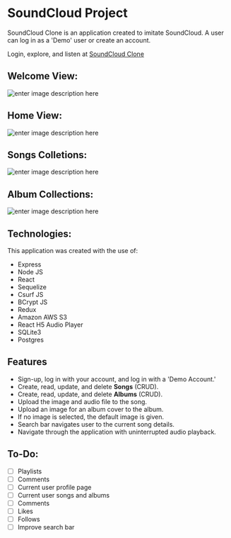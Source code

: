 # SoundCloud Project

SoundCloud Clone is an application created to imitate SoundCloud.
A user can log in as a 'Demo' user or create an account.

Login, explore, and listen at [SoundCloud Clone](https://soundcloudcloneapp.herokuapp.com/)

## Welcome View:

![enter image description here](https://felipesoundcloudclone.s3.us-west-1.amazonaws.com/Screen+Shot+2022-07-15+at+11.59.12+AM.png)

## Home View:

![enter image description here](https://felipesoundcloudclone.s3.us-west-1.amazonaws.com/Screen+Shot+2022-07-15+at+12.04.52+PM.png)

## Songs Colletions:

![enter image description here](https://felipesoundcloudclone.s3.us-west-1.amazonaws.com/Screen+Shot+2022-07-15+at+1.24.18+PM.png)

## Album Collections:

![enter image description here](https://felipesoundcloudclone.s3.us-west-1.amazonaws.com/Screen+Shot+2022-07-15+at+1.28.13+PM.png)

## Technologies:

This application was created with the use of:

- Express
- Node JS
- React
- Sequelize
- Csurf JS
- BCrypt JS
- Redux
- Amazon AWS S3
- React H5 Audio Player
- SQLite3
- Postgres

## Features

- Sign-up, log in with your account, and log in with a 'Demo Account.'
- Create, read, update, and delete **Songs** (CRUD).
- Create, read, update, and delete **Albums** (CRUD).
- Upload the image and audio file to the song.
- Upload an image for an album cover to the album.
- If no image is selected, the default image is given.
- Search bar navigates user to the current song details.
- Navigate through the application with uninterrupted audio playback.

## To-Do:

- [ ] Playlists
- [ ] Comments
- [ ] Current user profile page
- [ ] Current user songs and albums
- [ ] Comments
- [ ] Likes
- [ ] Follows
- [ ] Improve search bar

